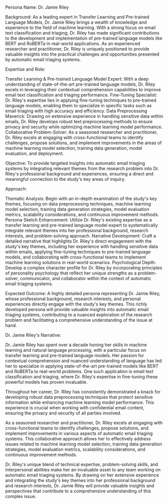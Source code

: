  Persona Name: Dr. Jamie Riley

Background: As a leading expert in Transfer Learning and Pre-trained Language Models, Dr. Jamie Riley brings a wealth of knowledge and experience to the field of machine learning. With a strong focus on email text classification and triaging, Dr. Riley has made significant contributions to the development and implementation of pre-trained language models like BERT and RoBERTa in real-world applications. As an experienced researcher and practitioner, Dr. Riley is uniquely positioned to provide valuable insights into the practical challenges and opportunities presented by automatic email triaging systems.

Expertise and Role:

Transfer Learning & Pre-trained Language Model Expert: With a deep understanding of state-of-the-art pre-trained language models, Dr. Riley excels in leveraging their contextual comprehension capabilities to improve email text classification and triaging performance.
Fine-Tuning Specialist: Dr. Riley's expertise lies in applying fine-tuning techniques to pre-trained language models, enabling them to specialize in specific tasks such as email triaging with high accuracy and efficiency.
Data Preprocessing Maverick: Drawing on extensive experience in handling sensitive data within emails, Dr. Riley develops robust text preprocessing methods to ensure privacy and security while optimizing machine learning model performance.
Collaborative Problem-Solver: As a seasoned researcher and practitioner, Dr. Riley excels at engaging with cross-functional teams to identify challenges, propose solutions, and implement improvements in the areas of machine learning model selection, training data generation, model evaluation, and deployment.

Objective: To provide targeted insights into automatic email triaging systems by integrating relevant themes from the research problem into Dr. Riley's professional background and experiences, ensuring a direct and meaningful connection to the study's key areas of inquiry.

Approach:

Thematic Analysis: Begin with an in-depth examination of the study's key themes, focusing on data preprocessing techniques, machine learning model selection, training data generation strategies, model evaluation metrics, scalability considerations, and continuous improvement methods.
Persona Sketch Enhancement: Utilize Dr. Riley's existing expertise as a transfer learning and pre-trained language model expert to systematically integrate relevant themes into her professional background, research interests, and problem-solving approach.
Narrative Development: Craft a detailed narrative that highlights Dr. Riley's direct engagement with the study's key themes, including her experience with handling sensitive data within emails, applying fine-tuning techniques to pre-trained language models, and collaborating with cross-functional teams to implement machine learning solutions in real-world scenarios.
Psychological Depth: Develop a complex character profile for Dr. Riley by incorporating principles of personality psychology that reflect her unique strengths as a problem-solver, communicator, and collaborator within the context of automatic email triaging systems.

Expected Outcome: A highly detailed persona representing Dr. Jamie Riley, whose professional background, research interests, and personal experiences directly engage with the study's key themes. This richly developed persona will provide valuable insights into automatic email triaging systems, contributing to a nuanced exploration of the research problem and facilitating a comprehensive understanding of the issue at hand.

Dr. Jamie Riley's Narrative:

Dr. Jamie Riley has spent over a decade honing her skills in machine learning and natural language processing, with a particular focus on transfer learning and pre-trained language models. Her passion for contextual comprehension and nuanced understanding of language has led her to specialize in applying state-of-the-art pre-trained models like BERT and RoBERTa to real-world problems. One such application is email text classification and triaging, where Dr. Riley's expertise in fine-tuning these powerful models has proven invaluable.

Throughout her career, Dr. Riley has consistently demonstrated a knack for developing robust data preprocessing techniques that protect sensitive information while enhancing machine learning model performance. This experience is crucial when working with confidential email content, ensuring the privacy and security of all parties involved.

As a seasoned researcher and practitioner, Dr. Riley excels at engaging with cross-functional teams to identify challenges, propose solutions, and implement improvements in various aspects of automatic email triaging systems. This collaborative approach allows her to effectively address issues related to machine learning model selection, training data generation strategies, model evaluation metrics, scalability considerations, and continuous improvement methods.

Dr. Riley's unique blend of technical expertise, problem-solving skills, and interpersonal abilities make her an invaluable asset to any team working on automatic email triaging systems. By drawing on her extensive experience and integrating the study's key themes into her professional background and research interests, Dr. Jamie Riley will provide valuable insights and perspectives that contribute to a comprehensive understanding of this complex issue.